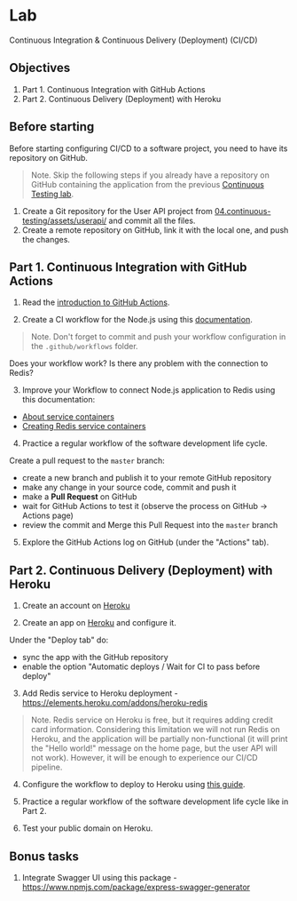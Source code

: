 
# Lab

Continuous Integration & Continuous Delivery (Deployment) (CI/CD)

## Objectives

1. Part 1. Continuous Integration with GitHub Actions
2. Part 2. Continuous Delivery (Deployment) with Heroku

## Before starting

Before starting configuring CI/CD to a software project, you need to have its repository on GitHub.

> Note. Skip the following steps if you already have a repository on GitHub containing the application from the previous [Continuous Testing lab](../04.continuous-testing/lab.md).

1. Create a Git repository for the User API project from [04.continuous-testing/assets/userapi/](../04.continuous-testing/assets/userapi/) and commit all the files. 
2. Create a remote repository on GitHub, link it with the local one, and push the changes.

## Part 1. Continuous Integration with GitHub Actions

1. Read the [introduction to GitHub Actions](https://docs.github.com/en/actions/learn-github-actions/introduction-to-github-actions).

2. Create a CI workflow for the Node.js using this [documentation](https://docs.github.com/en/actions/guides/building-and-testing-nodejs). 

> Note. Don't forget to commit and push your workflow configuration in the `.github/workflows` folder.

Does your workflow work? Is there any problem with the connection to Redis?

3. Improve your Workflow to connect Node.js application to Redis using this documentation:
  - [About service containers](https://docs.github.com/en/actions/guides/about-service-containers)
  - [Creating Redis service containers](https://docs.github.com/en/actions/guides/creating-redis-service-containers)

4. Practice a regular workflow of the software development life cycle. 

Create a pull request to the `master` branch:

- create a new branch and publish it to your remote GitHub repository
- make any change in your source code, commit and push it
- make a **Pull Request** on GitHub
- wait for GitHub Actions to test it (observe the process on GitHub -> Actions page)
- review the commit and Merge this Pull Request into the `master` branch

5. Explore the GitHub Actions log on GitHub (under the "Actions" tab).

## Part 2. Continuous Delivery (Deployment) with Heroku

1. Create an account on [Heroku](https://heroku.com)

2. Create an app on [Heroku](https://dashboard.heroku.com/new-app) and configure it.

Under the "Deploy tab" do:

  - sync the app with the GitHub repository
  - enable the option "Automatic deploys / Wait for CI to pass before deploy"

3. Add Redis service to Heroku deployment - https://elements.heroku.com/addons/heroku-redis

> Note. Redis service on Heroku is free, but it requires adding credit card information. Considering this limitation we will not run Redis on Heroku, and the application will be partially non-functional (it will print the "Hello world!" message on the home page, but the user API will not work). However, it will be enough to experience our CI/CD pipeline.

4. Configure the workflow to deploy to Heroku using [this guide](https://github.com/marketplace/actions/deploy-to-heroku).

5. Practice a regular workflow of the software development life cycle like in Part 2.

6. Test your public domain on Heroku.

## Bonus tasks

1. Integrate Swagger UI using this package - https://www.npmjs.com/package/express-swagger-generator
